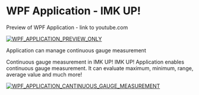 # WPF Application - IMK UP!

Preview of WPF Application - link to youtube.com

[![WPF_APPLICATION_PREVIEW_ONLY](https://img.youtube.com/vi/zeEcw4ZzXK8/0.jpg)](https://www.youtube.com/watch?v=zeEcw4ZzXK8)

Application can manage continuous gauge measurement

Continuous gauge measurement in IMK UP!
IMK UP! Application enables continuous gauge measurement. It can evaluate maximum, minimum, range, average value and much more!

[![WPF_APPLICATION_CANTINUOUS_GAUGE_MEASUREMENT](https://img.youtube.com/vi/0_qEgB5W_pE/0.jpg)](https://www.youtube.com/watch?v=0_qEgB5W_pE)
